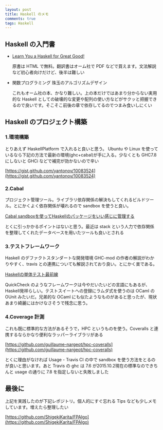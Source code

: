 ```yaml
---
layout: post
title: Haskell のメモ
comments: true
tags: Haskell
---
```


## Haskell の入門書

+ [Learn You a Haskell for Great Good!](http://learnyouahaskell.com/chapters)

    原書は HTML で無料。翻訳書はオーム社で PDF などで買えます。文法解説など初心者向けだけど、後半は難しい

+ 関数プログラミング 珠玉のアルゴリズムデザイン

    これもオーム社の本、かなり難しい。上の本だけではあまり分からない実用的な Haskell としての破壊的な変更や配列の使い方などがサクッと把握できるので良いです。そこそこ前後の章で依存してるのでつまみ食いしにくい

## Haskell のプロジェクト構築


### 1.環境構築

とりあえず HaskellPlatform で入れると良いと思う。 Ubuntu や Linux を使っているなら下記の方法で最新の環境(ghc+cabal)が手に入る。少なくとも GHC7.8 にしないと GHCi などで補完が効かないので辛い

[https://gist.github.com/yantonov/10083524](https://gist.github.com/yantonov/10083524)


### 2.Cabal

プロジェクト管理ツール。ライブラリ依存関係の解決もしてくれるビルドツール。とにかくよく依存関係が壊れるので sandbox を使うと良い。

[Cabal sandboxを使ってHaskellのパッケージをいい感じに管理する](http://alice345.hatenablog.com/entry/2015/02/05/084723)

とくに引っかかるポイントはないと思う。最近は stack という人力で依存関係を整理してくれたデータベースを用いたツールも良いとされる



### 3.テストフレームワーク

Haskell のデファクトスタンダートな開発環境 GHC-mod の作者の解説がわかりやすく、travis との連携についても解説されており良い。とにかく楽である。

[Haskellの単体テスト最前線](https://github.com/kazu-yamamoto/unit-test-example/blob/master/markdown/ja/tutorial.md)

QuickCheck のようなフレームワークは今やだいたいどの言語にもあるが、Haskell発祥らしい。テストスイートへの登録にラムダ式を使うのは OCaml の OUnit みたいだ。兄弟的な OCaml にも似たようなものがあると思ったが、現状あまり綺麗にはかけなさそうで残念に思う。


### 4.Coverage 計測

これも既に標準的な方法があるそうで，HPC というものを使う。Coveralls と連携するならかなり便利なラッパーライブラリがある

[https://github.com/guillaume-nargeot/hpc-coveralls](https://github.com/guillaume-nargeot/hpc-coveralls)

とくに理由がなければ Usage - Travis CI の中で sandbox を使う方法をとるのが良いと思います。あと Travis の ghc は 7.6 が2015.10.2現在の標準なのできちんと usage の通りに 7.8 を指定しないと失敗しました


## 最後に

上記を実践したのが下記レポジトリ。個人的にすぐ忘れる Tips なども少しメモしています。増えたら整理したい

[https://github.com/ShigekiKarita/FPAlgo](https://github.com/ShigekiKarita/FPAlgo)
